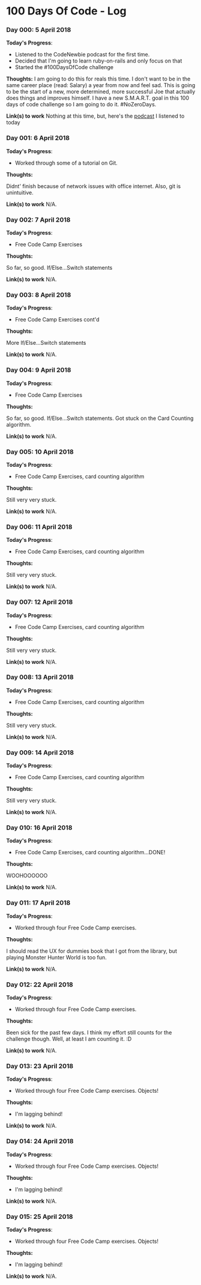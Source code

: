 # 100 Days Of Code - Log

### Day 000: 5 April 2018

**Today's Progress**: 

- Listened to the CodeNewbie podcast for the first time. 
- Decided that I'm going to learn ruby-on-rails and only focus on that
- Started the #100DaysOfCode challenge

**Thoughts:** I am going to do this for reals this time. I don't want to be in the same career place (read: Salary) a year from now and feel sad. This is going to be the start of a new, more determined, more successful Joe that actually does things and improves himself. I have a new S.M.A.R.T. goal in this 100 days of code challenge so I am going to do it. #NoZeroDays.

**Link(s) to work**
Nothing at this time, but, here's the [podcast](https://www.codenewbie.org/podcast/how-to-learn-to-code-when-you-have-no-time-and-money) I listened to today

### Day 001: 6 April 2018

**Today's Progress**: 

- Worked through some of a tutorial on Git.

**Thoughts:** 

Didnt' finish because of network issues with office internet. Also, git is unintuitive.

**Link(s) to work**
N/A.

### Day 002: 7 April 2018

**Today's Progress**: 

- Free Code Camp Exercises

**Thoughts:** 

So far, so good. If/Else...Switch statements

**Link(s) to work**
N/A.

### Day 003: 8 April 2018

**Today's Progress**: 

- Free Code Camp Exercises cont'd

**Thoughts:** 

More If/Else...Switch statements

**Link(s) to work**
N/A.

### Day 004: 9 April 2018

**Today's Progress**: 

- Free Code Camp Exercises

**Thoughts:** 

So far, so good. If/Else...Switch statements. Got stuck on the Card Counting algorithm.

**Link(s) to work**
N/A.

### Day 005: 10 April 2018

**Today's Progress**: 

- Free Code Camp Exercises, card counting algorithm

**Thoughts:** 

Still very very stuck.

**Link(s) to work**
N/A.

### Day 006: 11 April 2018

**Today's Progress**: 

- Free Code Camp Exercises, card counting algorithm

**Thoughts:** 

Still very very stuck.

**Link(s) to work**
N/A.

### Day 007: 12 April 2018

**Today's Progress**: 

- Free Code Camp Exercises, card counting algorithm

**Thoughts:** 

Still very very stuck.

**Link(s) to work**
N/A.

### Day 008: 13 April 2018

**Today's Progress**: 

- Free Code Camp Exercises, card counting algorithm

**Thoughts:** 

Still very very stuck.

**Link(s) to work**
N/A.

### Day 009: 14 April 2018

**Today's Progress**: 

- Free Code Camp Exercises, card counting algorithm

**Thoughts:** 

Still very very stuck.

**Link(s) to work**
N/A.

### Day 010: 16 April 2018

**Today's Progress**: 

- Free Code Camp Exercises, card counting algorithm...DONE!

**Thoughts:** 

WOOHOOOOOO

**Link(s) to work**
N/A.

### Day 011: 17 April 2018

**Today's Progress**: 

- Worked through four Free Code Camp exercises.

**Thoughts:** 

I should read the UX for dummies book that I got from the library, but playing Monster Hunter World is too fun. 

**Link(s) to work**
N/A.

### Day 012: 22 April 2018

**Today's Progress**: 

- Worked through four Free Code Camp exercises.

**Thoughts:** 

Been sick for the past few days. I think my effort still counts for the challenge though. Well, at least I am counting it. :D

**Link(s) to work**
N/A.

### Day 013: 23 April 2018

**Today's Progress**: 

- Worked through four Free Code Camp exercises. Objects!

**Thoughts:** 

- I'm lagging behind!

**Link(s) to work**
N/A.

### Day 014: 24 April 2018

**Today's Progress**: 

- Worked through four Free Code Camp exercises. Objects!

**Thoughts:** 

- I'm lagging behind!

**Link(s) to work**
N/A.

### Day 015: 25 April 2018

**Today's Progress**: 

- Worked through four Free Code Camp exercises. Objects!

**Thoughts:** 

- I'm lagging behind!

**Link(s) to work**
N/A.

